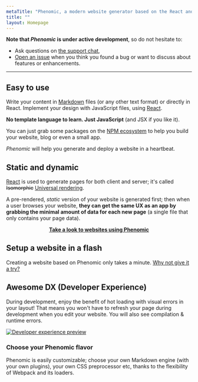 ```yaml
---
metaTitle: "Phenomic, a modern website generator based on the React and Webpack ecosystem"
title: ""
layout: Homepage
---
```


**Note that _Phenomic_ is under active development**, so do not hesitate to:

- Ask questions on [the support chat](https://gitter.im/MoOx/phenomic),
- [Open an issue](https://github.com/MoOx/phenomic/issues/new)
  when you think you found a bug or want to discuss about features or enhancements.

---

## Easy to use

Write your content in [Markdown](https://en.wikipedia.org/wiki/Markdown) files (or any other text format) or directly in React.
Implement your design with JavaScript files, using [React](http://facebook.github.io/react/).

**No template language to learn. Just JavaScript** (and JSX if you like it).

You can just grab some packages on the [NPM ecosystem](http://npmjs.org/)
to help you build your website, blog or even a small app.

_Phenomic_ will help you generate and deploy a website in a heartbeat.

## Static and dynamic

[React](http://jlongster.com/Removing-User-Interface-Complexity,-or-Why-React-is-Awesome)
is used to generate pages for both client and server; it's called ~~Isomorphic~~
[Universal rendering](https://medium.com/@mjackson/universal-javascript-4761051b7ae9).

A pre-rendered, *static* version of your website is generated first; then when
a user browses your website, **they can get the same UX as an app by grabbing
the minimal amount of data for each new page**
(a single file that only contains your page data).

<center style="font-weight: bold"><a href="showcase/">
  Take a look to websites using Phenomic
</a></center>

## Setup a website in a flash

Creating a website based on Phenomic only takes a minute.
[Why not give it a try?](docs/setup/)

## Awesome DX (Developer Experience)

During development, enjoy the benefit of hot loading with visual errors in your
layout! That means you won't have to refresh your page during development when
you edit your website. You will also see compilation & runtime errors.

[![Developer experience preview](/assets/dx-play.jpg)](/assets/dx.mp4)

### Choose your Phenomic flavor

Phenomic is easily customizable; choose your own Markdown engine
(with your own plugins), your own CSS preprocessor etc, thanks to the
flexibility of Webpack and its loaders.
